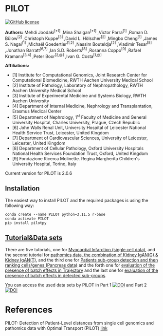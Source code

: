 # PILOT 

[![GitHub license](https://img.shields.io/github/license/CostaLab/PILOT.svg)](https://github.com/CostaLab/PILOT?tab=MIT-1-ov-file#MIT-1-ov-file)

**Authors:**
 Mehdi Joodaki<sup>[*1]</sup>
 ,Mina Shaigan<sup>[*1]</sup>
 ,Victor Parra<sup>[1]</sup>
 ,Roman D. Bülow<sup>[2]</sup>
 ,Christoph Kuppe<sup>[3]</sup>
 ,David L. Hölscher<sup>[2]</sup>
 ,Mingbo Cheng<sup>[1]</sup>
 ,James S. Nagai<sup>[1]</sup>
 ,Michaël Goedertier<sup>[1,2]</sup>
 ,Nassim Bouteldja<sup>[2]</sup>
 ,Vladimir Tesar<sup>[5]</sup> 
,Jonathan Barratt<sup>[6,7]</sup>
 ,Ian S.D. Roberts<sup>[8]</sup>
 ,Rosanna Coppo<sup>[9]</sup>
 ,Rafael Kramann<sup>[3,4]</sup>
 ,Peter Boor<sup>[2,@]</sup>
 ,Ivan G. Costa<sup>[1,@]</sup>

**Affiliations:**
- [1] Institute for Computational Genomics, Joint Research Center for Computational Biomedicine, RWTH Aachen University Medical School
- [2] Institute of Pathology, Laboratory of Nephropathology, RWTH Aachen University Medical School
- [3] Institute of Experimental Medicine and Systems Biology, RWTH Aachen University
- [4] Department of Internal Medicine, Nephrology and Transplantation, Erasmus Medical Center
- [5] Department of Nephrology, $1^{st}$ Faculty of Medicine and General University Hospital, Charles University, Prague, Czech Republic
- [6] John Walls Renal Unit, University Hospital of Leicester National Health Service Trust, Leicester, United Kingdom
- [7] Department of Cardiovascular Sciences, University of Leicester, Leicester, United Kingdom
- [8] Department of Cellular Pathology, Oxford University Hospitals National Health Services Foundation Trust, Oxford, United Kingdom
- [9] Fondazione Ricerca Molinette. Regina Margherita Children's University Hospital, Torino, Italy
  
Current version for PILOT is 2.0.6

## Installation
The easiest way to install PILOT and the required packages is using the following way:

```terminal
conda create --name PILOT python=3.11.5 r-base
conda activate PILOT
pip install pilotpy
```

## [Tutorial&Data sets](https://pilot.readthedocs.io/en/latest/index.html)
There are five tutorials, one for [Myocardial Infarction (single cell data)](https://pilot.readthedocs.io/en/latest/Myocardial_infarction.html), and the second tutorial for [pathomics data, the combination of Kidney IgAN(G) & Kidney IgAN(T)](https://pilot.readthedocs.io/en/latest/Combination_Kidney_IgAN.html), and the third one  for [Patients sub-group detection and then ranking cells/genes (Pancreas data)](https://pilot.readthedocs.io/en/latest/Patients_sub_group_detection.html) and the forth one for 
[evaluation of the presence of batch effects in Trajectory](https://pilot.readthedocs.io/en/latest/Kidney_trajectory.html) and the last one for [evaluation of the presence of batch effects in detected sub-groups](https://pilot.readthedocs.io/en/latest/Kidney_clusters.html).


You can access the used data sets by PILOT in Part 1 [![DOI](https://zenodo.org/badge/DOI/10.5281/zenodo.4740646.svg)](https://zenodo.org/records/8370081) and  Part 2 [![DOI](https://zenodo.org/badge/DOI/10.5281/zenodo.4740646.svg)](https://zenodo.org/records/7957118)

# References
 PILOT: Detection of PatIent-Level distances from single cell genomics and pathomics data with Optimal Transport (PILOT) [link](https://www.embopress.org/doi/full/10.1038/s44320-023-00003-8)








